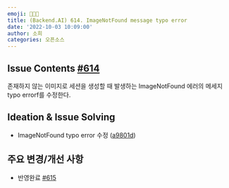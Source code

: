 ```yaml
---
emoji: 👩🏻‍💻
title: (Backend.AI) 614. ImageNotFound message typo error
date: '2022-10-03 10:09:00'
author: 소희
categories: 오픈소스
---
```


## Issue Contents [#614](https://github.com/lablup/backend.ai/issues/614)
존재하지 않는 이미지로 세션을 생성할 때 발생하는 ImageNotFound 에러의 메세지 typo errorf를 수정한다.

## Ideation & Issue Solving
- ImageNotFound typo error 수정 ([a9801d](https://github.com/lablup/backend.ai/pull/615/commits/a9801d55e69c67257b4d0a7401d84557e2b9554a))


## 주요 변경/개선 사항
- 반영완료 [#615](https://github.com/lablup/backend.ai/pull/615)

<br>

## 
``` toc 
```